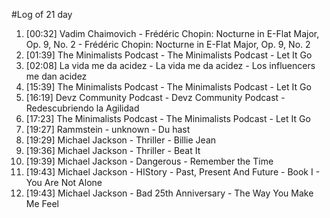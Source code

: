 #Log of 21 day

1. [00:32] Vadim Chaimovich - Frédéric Chopin: Nocturne in E-Flat Major, Op. 9, No. 2 - Frédéric Chopin: Nocturne in E-Flat Major, Op. 9, No. 2
1. [01:39] The Minimalists Podcast - The Minimalists Podcast - Let It Go
1. [02:08] La vida me da acidez - La vida me da acidez - Los influencers me dan acidez
1. [15:39] The Minimalists Podcast - The Minimalists Podcast - Let It Go
1. [16:19] Devz Community Podcast - Devz Community Podcast - Redescubriendo la Agilidad
1. [17:23] The Minimalists Podcast - The Minimalists Podcast - Let It Go
1. [19:27] Rammstein - unknown - Du hast
1. [19:29] Michael Jackson - Thriller - Billie Jean
1. [19:36] Michael Jackson - Thriller - Beat It
1. [19:39] Michael Jackson - Dangerous - Remember the Time
1. [19:43] Michael Jackson - HIStory - Past, Present And Future - Book I - You Are Not Alone
1. [19:43] Michael Jackson - Bad 25th Anniversary - The Way You Make Me Feel
